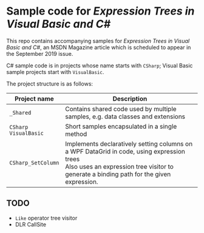 # Sample code for _Expression Trees in Visual Basic and C#_

This repo contains accompanying samples for _Expression Trees in Visual Basic and C#_, an MSDN Magazine article which is scheduled to appear in the September 2019 issue.

C# sample code is in projects whose name starts with `CSharp`; Visual Basic sample projects start with `VisualBasic`.

The project structure is as follows:

| Project name | Description |
| --- | --- |
| `_Shared` | Contains shared code used by multiple samples, e.g. data classes and extensions |
| `CSharp`<br/>`VisualBasic` | Short samples encapsulated in a single method |
| `CSharp_SetColumn` | Implements declaratively setting columns on a WPF DataGrid in code, using expression trees <br/> Also uses an expression tree visitor to generate a binding path for the given expression. |

## TODO

* `Like` operator tree visitor
* DLR CallSite

